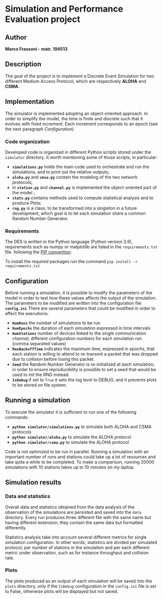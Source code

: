 # Simulation and Performance Evaluation project
## Author
**Marco Frassoni - matr. 194513**

## Description
The goal of the project is to implement a Discrete Event Simulation for two different Medium Access Protocol, which are
respectively **ALOHA** and **CSMA**.


## Implementation
The simulator is implemented adopting an object-oriented approach. In order to simplify the model, the time is finite and discrete
such that it evolves with fixed increment. Each increment corresponds to an epoch (see the next paragraph _Configuration_)

### Code organization
Developed code is organized in different Python scripts stored under the `simulator` directory. It worth mentioning some of those scripts, in particular:
 - **`simulations.py`** holds the main code used to orchestrate and run the simulations, and to print out the relative outputs;
 - **`aloha.py`** and **`cmsa.py`** contain the modeling of the two network protocols;
 - in **`station.py`** and **`channel.py`** is implemented the object-oriented part of the model ;
 - **`stats.py`** contains methods used to compute statistical analysis and to produce Plots;
 - **`rng.py`** is a class, to be transformed into a singleton in a future development, which goal is to let each simulation share a common Random Number Generator.

### Requirements
The DES is written in the Python language (Python version 3.9), requirements such as numpy or matplotlib are listed in
the `requirements.txt` file. following the [PIP convention](https://pip.pypa.io/en/stable/reference/requirements-file-format/).

To install the required packages run the command `pip install -r requirements.txt`

## Configuration
Before running a simulation, it is possible to modify the parameters of the model in order to test how these values
affects the output of the simulation.
The parameters to be modified are written into the configuration file **`config.ini`**
There are several parameters that could be modified in order to affect the executions:
 - **`NumRuns`** the number of simulations to be run
 - **`NumEpochs`** the duration of each simulation expressed in time intervals
 - **`NumStations`** number of devices linked to the single communication channel; different configuration numbers for each simulation run (comma separated values)
 - **`MaxBackoffTime`** indicates the maximum time, expressed in _epochs_, that each station is willing to attend to re-transmit a packet that was dropped due to collision before losing this packet.
 - **`Seed`** the Random Number Generator is re-initialized at each simulation; in order to ensure reproducibility is possible to set a seed that would be used to init the RNG instead.
 - **`IsDebug`** if set to `True` it sets the log level to DEBUG, and it prevents plots to be stored on file system.  

## Running a simulation
To execute the simulator it is sufficient to run one of the following commands:
 - **`python simulator/simulations.py`** to simulate both ALOHA and CSMA protocols
 - **`python simulator/aloha.py`** to simulate the ALOHA protocol
 - **`python simulator/csma.py`** to simulate the ALOHA protocol

Code is not optimized to be run in parallel. Running a simulation with an important number of runs and stations could
take up a lot of resources and take quite a while to be completed. To make a comparison, running 20000 simulations
with 10 stations takes up to 10 minutes on my laptop.

## Simulation results
### Data and statistics
Overall data and statistics obtained from the data analysis of the observation of the simulations are persisted and
saved into the `data` directory. Every run produces three different file with the same name but having different
extension; they contain the same data but formatted differently.

Statistics analysis take into account several different metrics for single simulation configuration. In other words,
statistics are divided per simulated protocol, per number of stations in the simulation and per each different
metric under observation, such as for instance throughput and collision rate.

### Plots
The plots produced as an output of each simulation will be saved into the `plots` directory, only if the `IsDebug`
configuration in the `config.ini` file is set to False, otherwise plots will be displayed but not saved.
